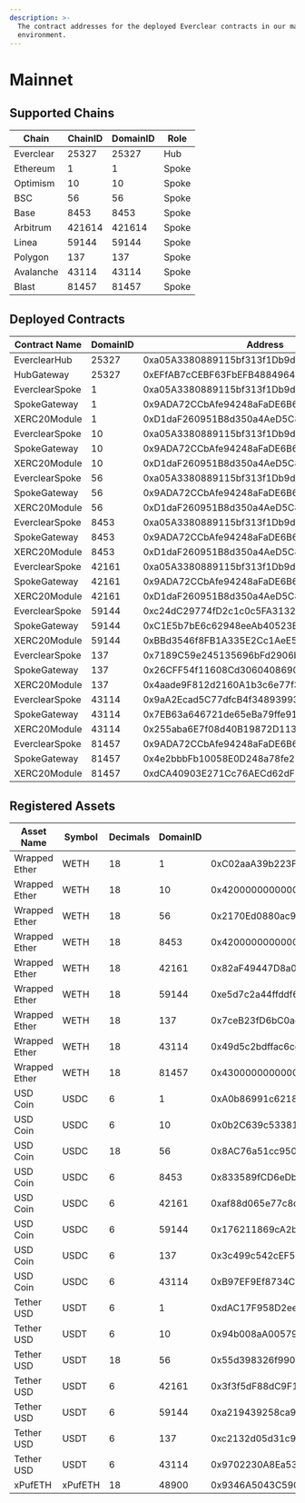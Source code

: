 ```yaml
---
description: >-
  The contract addresses for the deployed Everclear contracts in our mainnet
  environment.
---
```


# Mainnet

## Supported Chains

| Chain     | ChainID | DomainID | Role  |
| --------- | ------- | -------- | ----- |
| Everclear | 25327   | 25327    | Hub   |
| Ethereum  | 1       | 1        | Spoke |
| Optimism  | 10      | 10       | Spoke |
| BSC       | 56      | 56       | Spoke |
| Base      | 8453    | 8453     | Spoke |
| Arbitrum  | 421614  | 421614   | Spoke |
| Linea     | 59144   | 59144    | Spoke |
| Polygon   | 137     | 137      | Spoke |
| Avalanche | 43114   | 43114    | Spoke |
| Blast     | 81457   | 81457    | Spoke |

## Deployed Contracts

| Contract Name  | DomainID | Address                                    |
| -------------- | -------- | ------------------------------------------ |
| EverclearHub   | 25327    | 0xa05A3380889115bf313f1Db9d5f335157Be4D816 |
| HubGateway     | 25327    | 0xEFfAB7cCEBF63FbEFB4884964b12259d4374FaAa |
| EverclearSpoke | 1        | 0xa05A3380889115bf313f1Db9d5f335157Be4D816 |
| SpokeGateway   | 1        | 0x9ADA72CCbAfe94248aFaDE6B604D1bEAacc899A7 |
| XERC20Module   | 1        | 0xD1daF260951B8d350a4AeD5C80d74Fd7298C93F4 |
| EverclearSpoke | 10       | 0xa05A3380889115bf313f1Db9d5f335157Be4D816 |
| SpokeGateway   | 10       | 0x9ADA72CCbAfe94248aFaDE6B604D1bEAacc899A7 |
| XERC20Module   | 10       | 0xD1daF260951B8d350a4AeD5C80d74Fd7298C93F4 |
| EverclearSpoke | 56       | 0xa05A3380889115bf313f1Db9d5f335157Be4D816 |
| SpokeGateway   | 56       | 0x9ADA72CCbAfe94248aFaDE6B604D1bEAacc899A7 |
| XERC20Module   | 56       | 0xD1daF260951B8d350a4AeD5C80d74Fd7298C93F4 |
| EverclearSpoke | 8453     | 0xa05A3380889115bf313f1Db9d5f335157Be4D816 |
| SpokeGateway   | 8453     | 0x9ADA72CCbAfe94248aFaDE6B604D1bEAacc899A7 |
| XERC20Module   | 8453     | 0xD1daF260951B8d350a4AeD5C80d74Fd7298C93F4 |
| EverclearSpoke | 42161    | 0xa05A3380889115bf313f1Db9d5f335157Be4D816 |
| SpokeGateway   | 42161    | 0x9ADA72CCbAfe94248aFaDE6B604D1bEAacc899A7 |
| XERC20Module   | 42161    | 0xD1daF260951B8d350a4AeD5C80d74Fd7298C93F4 |
| EverclearSpoke | 59144    | 0xc24dC29774fD2c1c0c5FA31325Bb9cbC11D8b751 |
| SpokeGateway   | 59144    | 0xC1E5b7bE6c62948eeAb40523B33e5d0121ccae94 |
| XERC20Module   | 59144    | 0xBBd3546f8FB1A335E2Cc1AeE5d7f3FC696D853aB |
| EverclearSpoke | 137      | 0x7189C59e245135696bFd2906b56607755F84F3fD |
| SpokeGateway   | 137      | 0x26CFF54f11608Cd3060408690803AB4a43f462f2 |
| XERC20Module   | 137      | 0x4aade9F812d2160A1b3c6e77f30f1bF14eC7e2a5 |
| EverclearSpoke | 43114    | 0x9aA2Ecad5C77dfcB4f34893993f313ec4a370460 |
| SpokeGateway   | 43114    | 0x7EB63a646721de65eBa79ffe91c55DCE52b73c12 |
| XERC20Module   | 43114    | 0x255aba6E7f08d40B19872D11313688c2ED65d1C9 |
| EverclearSpoke | 81457    | 0x9ADA72CCbAfe94248aFaDE6B604D1bEAacc899A7 |
| SpokeGateway   | 81457    | 0x4e2bbbFb10058E0D248a78fe2F469562f4eDbe66 |
| XERC20Module   | 81457    | 0xdCA40903E271Cc76AECd62dF8d6c19f3Ac873E64 |

## Registered Assets

<table><thead><tr><th width="147">Asset Name</th><th width="105">Symbol</th><th width="104">Decimals</th><th width="109">DomainID</th><th width="175">Address</th></tr></thead><tbody><tr><td>Wrapped Ether</td><td>WETH</td><td>18</td><td>1</td><td>0xC02aaA39b223FE8D0A0e5C4F27eAD9083C756Cc2</td></tr><tr><td>Wrapped Ether</td><td>WETH</td><td>18</td><td>10</td><td>0x4200000000000000000000000000000000000006</td></tr><tr><td>Wrapped Ether</td><td>WETH</td><td>18</td><td>56</td><td>0x2170Ed0880ac9A755fd29B2688956BD959F933F8</td></tr><tr><td>Wrapped Ether</td><td>WETH</td><td>18</td><td>8453</td><td>0x4200000000000000000000000000000000000006</td></tr><tr><td>Wrapped Ether</td><td>WETH</td><td>18</td><td>42161</td><td>0x82aF49447D8a07e3bd95BD0d56f35241523fBab1</td></tr><tr><td>Wrapped Ether</td><td>WETH</td><td>18</td><td>59144</td><td>0xe5d7c2a44ffddf6b295a15c148167daaaf5cf34f</td></tr><tr><td>Wrapped Ether</td><td>WETH</td><td>18</td><td>137</td><td>0x7ceB23fD6bC0adD59E62ac25578270cFf1b9f619</td></tr><tr><td>Wrapped Ether</td><td>WETH</td><td>18</td><td>43114</td><td>0x49d5c2bdffac6ce2bfdb6640f4f80f226bc10bab</td></tr><tr><td>Wrapped Ether</td><td>WETH</td><td>18</td><td>81457</td><td>0x4300000000000000000000000000000000000004</td></tr><tr><td>USD Coin</td><td>USDC</td><td>6</td><td>1</td><td>0xA0b86991c6218b36c1d19D4a2e9Eb0cE3606eB48</td></tr><tr><td>USD Coin</td><td>USDC</td><td>6</td><td>10</td><td>0x0b2C639c533813f4Aa9D7837CAf62653d097Ff85</td></tr><tr><td>USD Coin</td><td>USDC</td><td>18</td><td>56</td><td>0x8AC76a51cc950d9822D68b83fE1Ad97B32Cd580d</td></tr><tr><td>USD Coin</td><td>USDC</td><td>6</td><td>8453</td><td>0x833589fCD6eDb6E08f4c7C32D4f71b54bdA02913</td></tr><tr><td>USD Coin</td><td>USDC</td><td>6</td><td>42161</td><td>0xaf88d065e77c8cC2239327C5EDb3A432268e5831</td></tr><tr><td>USD Coin</td><td>USDC</td><td>6</td><td>59144</td><td>0x176211869cA2b568f2A7D4EE941E073a821EE1ff</td></tr><tr><td>USD Coin</td><td>USDC</td><td>6</td><td>137</td><td>0x3c499c542cEF5E3811e1192ce70d8cC03d5c3359</td></tr><tr><td>USD Coin</td><td>USDC</td><td>6</td><td>43114</td><td>0xB97EF9Ef8734C71904D8002F8b6Bc66Dd9c48a6E</td></tr><tr><td>Tether USD</td><td>USDT</td><td>6</td><td>1</td><td>0xdAC17F958D2ee523a2206206994597C13D831ec7</td></tr><tr><td>Tether USD</td><td>USDT</td><td>6</td><td>10</td><td>0x94b008aA00579c1307B0EF2c499aD98a8ce58e58</td></tr><tr><td>Tether USD</td><td>USDT</td><td>18</td><td>56</td><td>0x55d398326f99059fF775485246999027B3197955</td></tr><tr><td>Tether USD</td><td>USDT</td><td>6</td><td>42161</td><td>0x3f3f5dF88dC9F13eac63DF89EC16ef6e7E25DdE7</td></tr><tr><td>Tether USD</td><td>USDT</td><td>6</td><td>59144</td><td>0xa219439258ca9da29e9cc4ce5596924745e12b93</td></tr><tr><td>Tether USD</td><td>USDT</td><td>6</td><td>137</td><td>0xc2132d05d31c914a87c6611c10748aeb04b58e8f</td></tr><tr><td>Tether USD</td><td>USDT</td><td>6</td><td>43114</td><td>0x9702230A8Ea53601f5cD2dc00fDBc13d4dF4A8c7</td></tr><tr><td>xPufETH</td><td>xPufETH</td><td>18</td><td>48900</td><td>0x9346A5043C590133FE900aec643D9622EDddBA57</td></tr></tbody></table>
